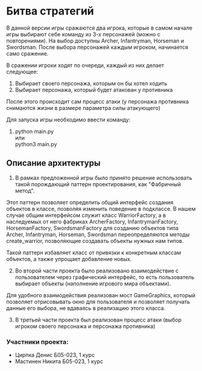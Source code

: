 # Битва стратегий

В данной версии игры сражаются два игрока, которые в самом начале игры выбирают себе команду из 3-х персонажей (можно с повторениями).
На выбор доступны Archer, Infantryman, Horseman и Swordsman. После выбора персонажей каждым игроком, начинается само сражение.

В сражении игроки ходят по очереди, каждый из них делает следующее:
1) Выбирает своего персонажа, которым он бы хотел ходить
2) Выбирает персонажа, который будет атакован у противника

После этого происходит сам процесс атаки (у персонажа противника снимаются жизни в размере параметра силы атакующего)


Для запуска игры необходимо ввести команду:

1) python main.py      
или       
python3 main.py



## Описание архитектуры


1) В рамках предложенной игры было принято решение использовать такой порождающий паттерн проектирования, как "Фабричный метод".

Этот паттерн позволяет определить общий интерфейс создания объектов в классе, позволяя изменить поведение в подклассе.
В нашем случае общим интерфейсом служит класс WarriorFactory, а в наследуемых от него фабриках ArcherFactory, InfantrymanFactory, HorsemanFactory, SwordsmanFactory 
для созданию объектов типа Archer, Infantryman, Horseman, Swordsman переопределяются методы create_warrior, позволяющие создавать объекты нужных нам типов.

Такой паттерн избавляет класс от привязки к конкретным классам объектов, а также упрощает добавление новых.


2) Во второй части проекта было реализовано взаимодействие с пользователем через графический интерфейс, то есть пользователь выбирает объекты (наполнение игрового мира объектами).

Для удобного взаимодействия реализован мост GameGraphics, который позволяет отрисовывать окно для пользователя и позволяет получать данные его выбора, не вдаваясь в реализацию этого класса.

3) В третьей части проекта был реализован процесс атаки (выбор игроком своего персонажа и персонажа противника)

### Участники проекта:
- Цирпка Денис Б05-023, 1 курс
- Мастинен Никита Б05-023, 1 курс
